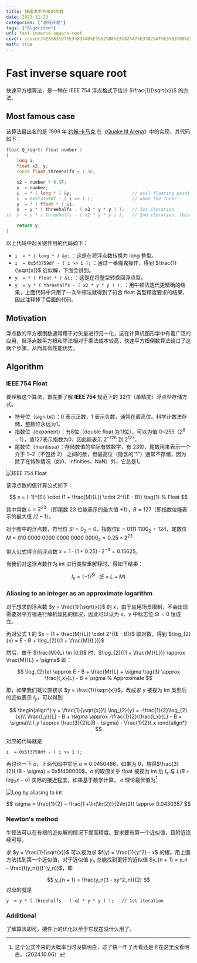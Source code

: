 ```yaml
---
title: 快速求平方根的倒数
date: 2023-11-23
categories: ["游戏开发"]
tags: ["Algorithm"]
url: fast-inverse-square-root
cover: /cover/%E3%83%97%E3%83%AD%E3%82%B8%E3%82%A7%E3%82%AF%E3%83%88%E3%82%BB%E3%82%AB%E3%82%A4%20%E3%82%AB%E3%83%A9%E3%83%95%E3%83%AB%E3%82%B9%E3%83%86%E3%83%BC%E3%82%B8%EF%BC%81%20feat.%20%E5%88%9D%E9%9F%B3%E3%83%9F%E3%82%AF/369b.webp
math: true
---
```


<!--more-->

# Fast inverse square root

快速平方根算法，是一种在 IEEE 754 浮点格式下估计 $\frac{1}{\sqrt{x}}$ 的方法。

## Most famous case

该算法最出名的是 1999 年 [约翰·卡马克](https://zh.wikipedia.org/wiki/約翰·卡馬克) 在《[Quake III Arena](https://en.wikipedia.org/wiki/Quake_III_Arena)》中的实现，其代码如下：

```cpp
float Q_rsqrt( float number )
{
	long i;
	float x2, y;
	const float threehalfs = 1.5F;

	x2 = number * 0.5F;
	y  = number;
	i  = * ( long * ) &y;						// evil floating point bit level hacking
	i  = 0x5f3759df - ( i >> 1 );               // what the fuck?
	y  = * ( float * ) &i;
	y  = y * ( threehalfs - ( x2 * y * y ) );   // 1st iteration
//	y  = y * ( threehalfs - ( x2 * y * y ) );   // 2nd iteration, this can be removed

	return y;
}
```

以上代码中起关键作用的代码如下：

- `i  = * ( long * ) &y;` ：这是在将浮点数转换为 long 整型。
- `i  = 0x5f3759df - ( i >> 1 );` ：通过一番魔鬼操作，得到 $\frac{1}{\sqrt{x}}$ 近似解，下面会讲到。
- `y  = * ( float * ) &i;` ：这是在将整型转换回浮点型。
- `y  = y * ( threehalfs - ( x2 * y * y ) );` ：用牛顿法迭代更精确的结果，上面代码中只用了一次牛顿法就得到了符合 float 类型精度要求的结果，因此注释掉了后面的代码。

## Motivation

浮点数的平方根倒数通常用于对矢量进行归一化，这在计算机图形学中有着广泛的应用，但浮点数平方根和除法相对于乘法成本较高，快速平方根倒数算法绕过了这两个步骤，从而具有性能优势。

## Algorithm

### IEEE 754 Float

要理解这个算法，首先要了解 **IEEE 754** 规范下的 32位（单精度）浮点型存储方式。

- 符号位（sign bit）：0 表示正数，1 表示负数，通常在最高位。科学计数法存储，整数位永远为1。
- 指数位（exponent）：有8位（double float 为11位），可以为值 0~255（$2^{8} - 1$），值127表示指数为0，因此能表示 $2^{-126}$ 到 $2^{127}$。
- 尾数位（mantissa）：存储数值的实际有效数字，有 23位，尾数用来表示一个介于 1~2（不包括 2） 之间的数，但最高位（隐含的”1”）通常不存储，因为除了在特殊情况（如0、infinities、NaN）外，它总是1。

![IEEE 754 Float](https://upload.wikimedia.org/wikipedia/commons/thumb/0/0d/Float_w_significand_2.svg/1180px-Float_w_significand_2.svg.png)

该浮点数的值计算公式如下：

$$
x = (-1)^{Si} \cdot (1 + \frac{M}{L}) \cdot 2^{(E - B)} \tag{1} % Float
$$

其中常数 $L = 2^{23}$ （即尾数 23 位能表示的最大值 $+ 1$），$B = 127$（即指数位能表示的最大值 $/ 2 - 1$）。

对于图中的浮点数，符号位 $Si = 0_2 = 0$，指数位$E = 0111\ 1100_2 = 124$，尾数位 $M = 010\ 0000\ 0000\ 0000\ 0000\ 0000_2 = 0.25 \times 2^{23}$

带入公式得当前浮点数 $x =  1 \cdot (1 + 0.25) \cdot 2^{-3} = 0.15625$。

当我们对这浮点数作为 int 进行类型重解释时，得如下结果：

$$
I_{x} = (-1)^{Si} \cdot (E \times L + M) \tag{2} % Int
$$

### Aliasing to an integer as an approximate logarithm

对于想求的浮点数 $y = \frac{1}{\sqrt{x}}$ 的 x，由于应用场景限制，不会出现需要对平方根进行解析延拓的情况，因此可以认为 x、y 中标志位 $Si = 0$ 恒成立。

再对公式 1 的 $x = (1 + \frac{M}{L}) \cdot 2^{(E - B)}$ 取对数，得到 $\log_{2}{x} = E - B + \log_{2}{(1 + \frac{M}{L})}$

然后，由于 $\frac{M}{L} \in [0,1)$ 时，$\log_{2}{(1 + \frac{M}{L})} \approx \frac{M}{L} + \sigma$ 即：

$$
\log_{2}{x} \approx E - B + \frac{M}{L} + \sigma \tag{3} \approx \frac{I_x}{L} - B + \sigma % Approximate
$$

那，如果我们跳过直接求 $y = \frac{1}{\sqrt{x}}$，改成求 y 被视为 Int 类型后的近似表示 $I_y$，可以得到

$$
\begin{align*}
y = \frac{1}{\sqrt{x}}\\
\log_{2}{y} = -\frac{1}{2}\log_{2}{x}\\
\frac{I_y}{L} - B + \sigma \approx -\frac{1}{2}(\frac{I_x}{L} - B + \sigma)\\
I_y \approx \frac{3}{2}L(B - \sigma) - \frac{1}{2}I_x
\end{align*}
$$

对应的代码就是

```
i  = 0x5f3759df - ( i >> 1 );
```

再讨论一下 $\sigma$，上面代码中实际 $\sigma \approx 0.0450466$，如果为 0，易得$\frac{3}{2}L(B - \sigma) = 0x5f400000$，$\sigma$ 的取值关乎 float 被视为 int 后 $I_x$ 与 $L(B + \log_{2}{x} - \sigma)$ 实际的接近程度，如果基于数学计算， $\sigma$ 理论最优值为[^1]

![Log by aliasing to int](https://upload.wikimedia.org/wikipedia/commons/thumb/2/2f/Log_by_aliasing_to_int.svg/440px-Log_by_aliasing_to_int.svg.png)

$$
\sigma = \frac{1}{2} − \frac{1 +\ln(\ln(2))}{2\ln(2)} \approx 0.0430357
$$

[^1]:  这个公式咋来的大概率当时没搞明白，过了快一年了再看还是卡在这里没看明白。（2024.10.06）

### Newton's method

牛顿法可以在有根的近似解的情况下提高精度。要求要有第一个近似值，且附近连续可导。

求 $y = \frac{1}{\sqrt{x}}$ 可以视为求 $f(y) = \frac{1}{y^2} - x$ 的根。用上面方法找到第一个近似值，对于近似值 $y_n$ 总能找到更好的近似值 $y_{n + 1} = y_n - \frac{f(y_n)}{f'(y_n)}$，即

$$
y_{n + 1} = \frac{y_n(3 - xy^2_n)}{2}
$$
对应的就是

```
y  = y * ( threehalfs - ( x2 * y * y ) );   // 1st iteration
```

### Additional

了解算法即可，硬件上的优化以至于它现在没什么用了。
